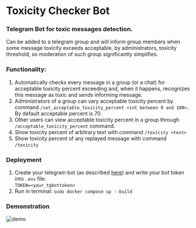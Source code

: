 # Toxicity Checker Bot
### Telegram Bot for toxic messages detection.
Can be added to a telegram group and will inform group members when some message 
toxicity exceeds acceptable, by administrators, toxicity threshold, so moderation 
of such group significantly simplifies.  

### Functionality:
1. Automatically checks every message in a group (or a chat) for acceptable toxicity 
percent exceeding and, when it happens, recognizes this message as toxic and sends 
informing message.
2. Administrators of a group can vary acceptable toxicity percent by command 
`/set_acceptable_toxicity_percent <int between 0 and 100>`.  
By default acceptable 
percent is 70.
3. Other users can view acceptable toxicity percent in a group through 
`/acceptable_toxicity_percent` command.
4. Show toxicity percent of arbitrary text with command `/toxicity <text>`
5. Show toxicity percent of any replayed message with command `/toxicity`

### Deployment
1. Create your telegram bot (as described [here](https://core.telegram.org/bots/features#creating-a-new-bot))
and write your bot token into `.env` file:  
`TOKEN=<your_tgbottoken>`
2. Run in terminal: `sudo docker compose up --build`

### Demonstration
![demo](demka_final.gif)
